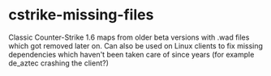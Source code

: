 # cstrike-missing-files
Classic Counter-Strike 1.6 maps from older beta versions with .wad files which got removed later on. Can also be used on Linux clients to fix missing dependencies which haven't been taken care of since years (for example de_aztec crashing the client?)
